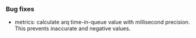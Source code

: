 ### Bug fixes

- metrics: calculate arq time-in-queue value with millisecond precision. This prevents inaccurate and negative values.
